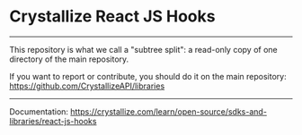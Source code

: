 # Crystallize React JS Hooks

---

This repository is what we call a "subtree split": a read-only copy of one directory of the main repository.

If you want to report or contribute, you should do it on the main repository: https://github.com/CrystallizeAPI/libraries

---

Documentation: https://crystallize.com/learn/open-source/sdks-and-libraries/react-js-hooks

